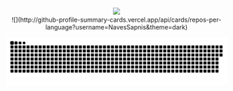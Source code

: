 <br clear="both">

<div align="center">
  <img  src="https://i.giphy.com/5ZYA31R5OP6JdmVP3f.webp"  />

<div align="center">
![](http://github-profile-summary-cards.vercel.app/api/cards/repos-per-language?username=NavesSapnis&theme=dark)
</div>
<p align="center">
 <img width="600" src="github-snake.svg" alt="snake"/>
</p>
